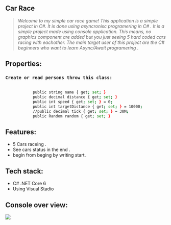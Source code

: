 ## Car Race
> *Welcome to my simple car race game! This application is a simple project in C#. It is done using asyncronisc programering in C# . It is a simple project made using console application. This means, no graphics component are added but you just seeing 5 hard coded cars racing with eachother. The main target user of this project are the C# beginners who want to learn Async/Await programering .*
## Properties:

### ```Create or read persons throw this class:```
```sh
 
            public string name { get; set; }
            public decimal distance { get; set; }
            public int speed { get; set; } = 0;
            public int targetDistance { get; set; } = 10000;
            //public decimal tick { get; set; } = 30M;
            public Random random { get; set; }
```


## Features:

- 5 Cars raceing .
- See cars status in the end .
- begin from beging by writing start.


## Tech stack:
- C# .NET Core 6 
- Using Visual Stadio 

## Console over view:

![](https://user-images.githubusercontent.com/113901667/230984743-4901797b-45eb-42f0-819b-dd470d8c06db.gif)
